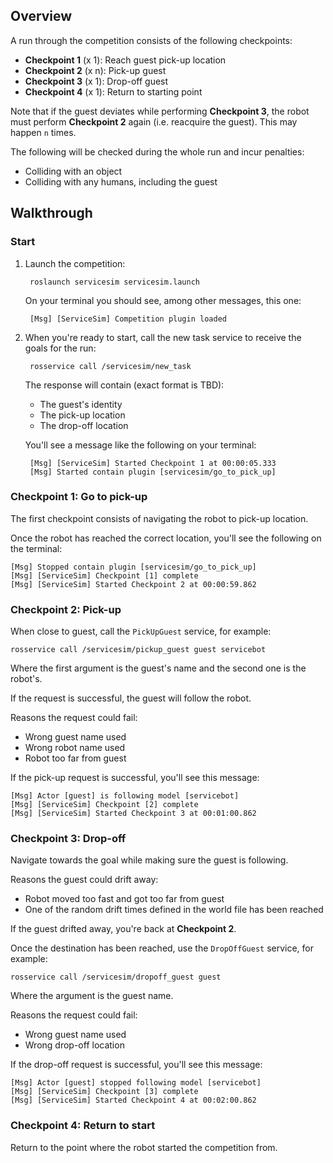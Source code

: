 ## Overview

A run through the competition consists of the following checkpoints:

* **Checkpoint 1** (x 1): Reach guest pick-up location
* **Checkpoint 2** (x n): Pick-up guest
* **Checkpoint 3** (x 1): Drop-off guest
* **Checkpoint 4** (x 1): Return to starting point

Note that if the guest deviates while performing **Checkpoint 3**, the robot must perform **Checkpoint 2** again (i.e. reacquire the guest). This may happen `n` times.

The following will be checked during the whole run and incur penalties:

* Colliding with an object
* Colliding with any humans, including the guest

## Walkthrough

### Start

1. Launch the competition:

        roslaunch servicesim servicesim.launch

    On your terminal you should see, among other messages, this one:

        [Msg] [ServiceSim] Competition plugin loaded

1. When you're ready to start, call the new task service to receive the
goals for the run:

        rosservice call /servicesim/new_task

    The response will contain (exact format is TBD):

    * The guest's identity
    * The pick-up location
    * The drop-off location

    You'll see a message like the following on your terminal:

        [Msg] [ServiceSim] Started Checkpoint 1 at 00:00:05.333
        [Msg] Started contain plugin [servicesim/go_to_pick_up]

### Checkpoint 1: Go to pick-up

The first checkpoint consists of navigating the robot to pick-up location.

Once the robot has reached the correct location, you'll see the following on
the terminal:

    [Msg] Stopped contain plugin [servicesim/go_to_pick_up]
    [Msg] [ServiceSim] Checkpoint [1] complete
    [Msg] [ServiceSim] Started Checkpoint 2 at 00:00:59.862

### Checkpoint 2: Pick-up

When close to guest, call the `PickUpGuest` service, for example:

    rosservice call /servicesim/pickup_guest guest servicebot

Where the first argument is the guest's name and the second one is the robot's.

If the request is successful, the guest will follow the robot.

Reasons the request could fail:

* Wrong guest name used
* Wrong robot name used
* Robot too far from guest

If the pick-up request is successful, you'll see this message:

    [Msg] Actor [guest] is following model [servicebot]
    [Msg] [ServiceSim] Checkpoint [2] complete
    [Msg] [ServiceSim] Started Checkpoint 3 at 00:01:00.862

### Checkpoint 3: Drop-off

Navigate towards the goal while making sure the guest is following.

Reasons the guest could drift away:

* Robot moved too fast and got too far from guest
* One of the random drift times defined in the world file has been reached

If the guest drifted away, you're back at **Checkpoint 2**.

Once the destination has been reached, use the `DropOffGuest` service, for example:

    rosservice call /servicesim/dropoff_guest guest

Where the argument is the guest name.

Reasons the request could fail:

* Wrong guest name used
* Wrong drop-off location

If the drop-off request is successful, you'll see this message:

    [Msg] Actor [guest] stopped following model [servicebot]
    [Msg] [ServiceSim] Checkpoint [3] complete
    [Msg] [ServiceSim] Started Checkpoint 4 at 00:02:00.862

### Checkpoint 4: Return to start

Return to the point where the robot started the competition from.